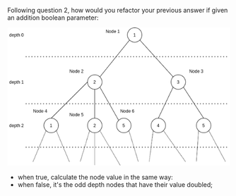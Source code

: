Following question 2, how would you refactor your previous answer if given an addition boolean parameter:

![Tree Structure](TreeSchema.png?raw=true "Title")

 - when true, calculate the node value in the same way:
 - when false, it's the odd depth nodes that have their value doubled;